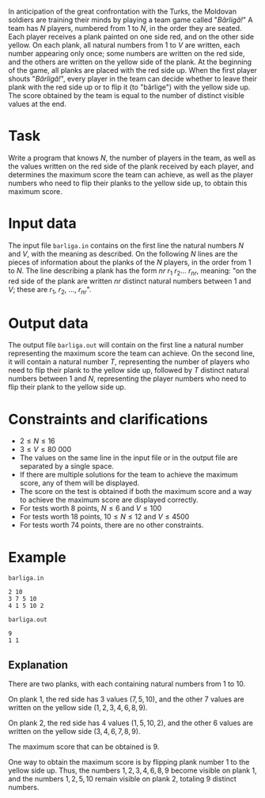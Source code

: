 In anticipation of the great confrontation with the Turks, the Moldovan soldiers are training their minds by playing a team game called "_Bârligă!_" A team has $N$ players, numbered from $1$ to $N$, in the order they are seated. Each player receives a plank painted on one side red, and on the other side yellow. On each plank, all natural numbers from $1$ to $V$ are written, each number appearing only once; some numbers are written on the red side, and the others are written on the yellow side of the plank. At the beginning of the game, all planks are placed with the red side up. When the first player shouts "_Bârligă!_", every player in the team can decide whether to leave their plank with the red side up or to flip it (to "bârlige") with the yellow side up. The score obtained by the team is equal to the number of distinct visible values at the end.

# Task

Write a program that knows $N$, the number of players in the team, as well as the values written on the red side of the plank received by each player, and determines the maximum score the team can achieve, as well as the player numbers who need to flip their planks to the yellow side up, to obtain this maximum score.

# Input data

The input file `barliga.in` contains on the first line the natural numbers $N$ and $V$, with the meaning as described. On the following $N$ lines are the pieces of information about the planks of the $N$ players, in the order from $1$ to $N$. The line describing a plank has the form $nr \ r_1 \ r_2 \dots \ r_{nr}$, meaning: "on the red side of the plank are written $nr$ distinct natural numbers between $1$ and $V$; these are $r_1$, $r_2$, $...$, $r_{nr}$".

# Output data

The output file `barliga.out` will contain on the first line a natural number representing the maximum score the team can achieve. On the second line, it will contain a natural number $T$, representing the number of players who need to flip their plank to the yellow side up, followed by $T$ distinct natural numbers between $1$ and $N$, representing the player numbers who need to flip their plank to the yellow side up.

# Constraints and clarifications

* $2 \le N \le 16$
* $3 \le V \le 80\ 000$
* The values on the same line in the input file or in the output file are separated by a single space.
* If there are multiple solutions for the team to achieve the maximum score, any of them will be displayed.
* The score on the test is obtained if both the maximum score and a way to achieve the maximum score are displayed correctly.
* For tests worth $8$ points, $N \leq 6$ and $V \leq 100$
* For tests worth $18$ points, $10 \leq N \leq 12$ and $V \leq 4500$
* For tests worth $74$ points, there are no other constraints.

# Example

`barliga.in`
```
2 10
3 7 5 10
4 1 5 10 2
```

`barliga.out`
```
9
1 1
```

## Explanation

There are two planks, with each containing natural numbers from $1$ to $10$.

On plank $1$, the red side has $3$ values $(7, 5, 10)$, and the other $7$ values are written on the yellow side $(1, 2, 3, 4, 6, 8, 9)$.

On plank $2$, the red side has $4$ values $(1, 5, 10, 2)$, and the other $6$ values are written on the yellow side $(3, 4, 6, 7, 8, 9)$.

The maximum score that can be obtained is $9$.

One way to obtain the maximum score is by flipping plank number $1$ to the yellow side up. Thus, the numbers $1, 2, 3, 4, 6, 8, 9$ become visible on plank $1$, and the numbers $1, 2, 5, 10$ remain visible on plank $2$, totaling $9$ distinct numbers.